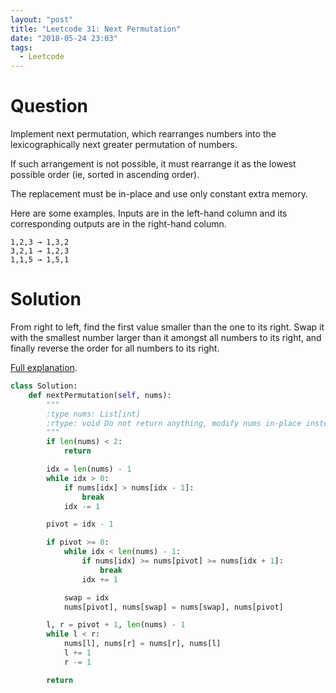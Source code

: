 ```yaml
---
layout: "post"
title: "Leetcode 31: Next Permutation"
date: "2018-05-24 23:03"
tags:
  - Leetcode
---
```


# Question
Implement next permutation, which rearranges numbers into the lexicographically next greater permutation of numbers.

If such arrangement is not possible, it must rearrange it as the lowest possible order (ie, sorted in ascending order).

The replacement must be in-place and use only constant extra memory.

Here are some examples. Inputs are in the left-hand column and its corresponding outputs are in the right-hand column.

```
1,2,3 → 1,3,2
3,2,1 → 1,2,3
1,1,5 → 1,5,1
```

# Solution
From right to left, find the first value smaller than the one to its right. Swap it with the smallest number larger than it amongst all numbers to its right, and finally reverse the order for all numbers to its right.

[Full explanation](https://leetcode.com/problems/next-permutation/solution/).

```python
class Solution:
    def nextPermutation(self, nums):
        """
        :type nums: List[int]
        :rtype: void Do not return anything, modify nums in-place instead.
        """
        if len(nums) < 2:
            return

        idx = len(nums) - 1
        while idx > 0:
            if nums[idx] > nums[idx - 1]:
                break
            idx -= 1

        pivot = idx - 1

        if pivot >= 0:
            while idx < len(nums) - 1:
                if nums[idx] >= nums[pivot] >= nums[idx + 1]:
                    break
                idx += 1

            swap = idx
            nums[pivot], nums[swap] = nums[swap], nums[pivot]

        l, r = pivot + 1, len(nums) - 1
        while l < r:
            nums[l], nums[r] = nums[r], nums[l]
            l += 1
            r -= 1

        return

```
